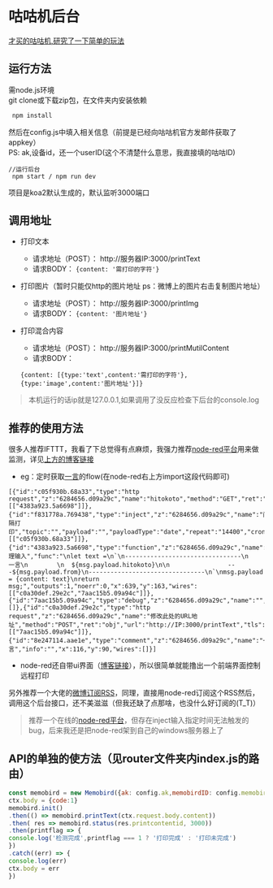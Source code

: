 # 咕咕机后台

[才买的咕咕机,研究了一下简单的玩法](http://summerscar.me/2017/08/29/%E5%92%95%E5%92%95%E6%9C%BA-%E4%B8%80%E5%8F%B0%E6%9C%89%E8%B6%A3%E7%9A%84%E6%89%93%E5%8D%B0%E6%9C%BA/)

## 运行方法

需node.js环境  
git clone或下载zip包，在文件夹内安装依赖
```js
 npm install 
```
然后在config.js中填入相关信息（前提是已经向咕咕机官方发邮件获取了appkey）  
PS: ak,设备id，还一个userID(这个不清楚什么意思，我直接填的咕咕ID)

```
//运行后台
 npm start / npm run dev
```
项目是koa2默认生成的，默认监听3000端口

## 调用地址

* 打印文本
    * 请求地址（POST）： http://服务器IP:3000/printText
    * 请求BODY：  ```{content: '需打印的字符'}```

* 打印图片（暂时只能仅http的图片地址  ps：微博上的图片右击复制图片地址）  
    * 请求地址（POST）： http://服务器IP:3000/printImg
    * 请求BODY：  ```{content: '图片地址'}```

* 打印混合内容
    * 请求地址（POST）： http://服务器IP:3000/printMutilContent
    * 请求BODY：
    ```
    {content: [{type:'text',content:'需打印的字符'},{type:'image',content:'图片地址'}]}
    ```
>本机运行的话ip就是127.0.0.1,如果调用了没反应检查下后台的console.log
## 推荐的使用方法

很多人推荐IFTTT，我看了下总觉得有点麻烦，我强力推荐[node-red平台](https://bb.goiot.cc/category/7/%E5%85%A5%E9%97%A8-tutorial)用来做监测，详见[上方的博客链接]((http://summerscar.me/2017/08/29/%E5%92%95%E5%92%95%E6%9C%BA-%E4%B8%80%E5%8F%B0%E6%9C%89%E8%B6%A3%E7%9A%84%E6%89%93%E5%8D%B0%E6%9C%BA/))

* eg：定时获取[一言](https://sslapi.hitokoto.cn/)的flow(在node-red右上方import这段代码即可)

```
[{"id":"c05f930b.68a33","type":"http request","z":"6284656.d09a29c","name":"hitokoto","method":"GET","ret":"obj","url":"https://sslapi.hitokoto.cn/","tls":"","x":431,"y":162,"wires":[["4383a923.5a6698"]]},{"id":"f831778a.769438","type":"inject","z":"6284656.d09a29c","name":"间隔打印","topic":"","payload":"","payloadType":"date","repeat":"14400","crontab":"","once":false,"x":183,"y":150,"wires":[["c05f930b.68a33"]]},{"id":"4383a923.5a6698","type":"function","z":"6284656.d09a29c","name":"处理输入","func":"\nlet text =\n`\n--------------------------------\n               一言\n        \n  ${msg.payload.hitokoto}\n\n                ---${msg.payload.from}\n--------------------------------\n`\nmsg.payload = {content: text}\nreturn msg;","outputs":1,"noerr":0,"x":639,"y":163,"wires":[["c0a30def.29e2c","7aac15b5.09a94c"]]},{"id":"7aac15b5.09a94c","type":"debug","z":"6284656.d09a29c","name":"","active":true,"console":"false","complete":"payload","x":1073,"y":165,"wires":[]},{"id":"c0a30def.29e2c","type":"http request","z":"6284656.d09a29c","name":"修改此处的URL地址","method":"POST","ret":"obj","url":"http://IP:3000/printText","tls":"","x":885,"y":207,"wires":[["7aac15b5.09a94c"]]},{"id":"8e247114.aae1e","type":"comment","z":"6284656.d09a29c","name":"一言","info":"","x":116,"y":90,"wires":[]}]
```
* node-red还自带ui界面（[博客链接]((http://summerscar.me/2017/08/29/%E5%92%95%E5%92%95%E6%9C%BA-%E4%B8%80%E5%8F%B0%E6%9C%89%E8%B6%A3%E7%9A%84%E6%89%93%E5%8D%B0%E6%9C%BA/))），所以很简单就能撸出一个前端界面控制远程打印

另外推荐一个大佬的[微博订阅RSS](https://github.com/DIYgod/Weibo2RSS)，同理，直接用node-red订阅这个RSS然后，调用这个后台接口，还不美滋滋（但我还缺了点那啥，也没什么好订阅的(T_T)）

>推荐一个在线的[node-red平台](https://goiot.cc/)，但存在inject输入指定时间无法触发的bug，后来我还是把node-red架到自己的windows服务器上了

## API的单独的使方法（见router文件夹内index.js的路由）

```JavaScript
const memobird = new Memobird({ak: config.ak,memobirdID: config.memobirdID,useridentifying: config.useridentifying})
ctx.body = {code:1}
memobird.init()
.then(() => memobird.printText(ctx.request.body.content))
.then( res => memobird.status(res.printcontentid, 3000))
.then(printflag => {
console.log('检测完成',printflag === 1 ? '打印完成' : '打印未完成')
})
.catch((err) => { 
console.log(err) 
ctx.body = err
})
```
